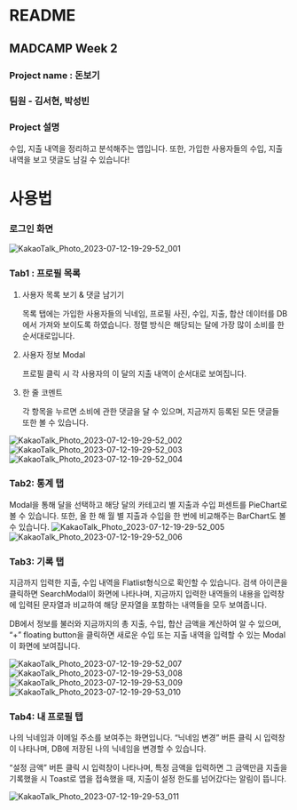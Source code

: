 # README

## MADCAMP Week 2
### Project name : 돈보기
### 팀원 - 김서현, 박성빈
### Project 설명

수입, 지출 내역을 정리하고 분석해주는 앱입니다. 또한, 가입한 사용자들의 수입, 지출 내역을 보고 댓글도 남길 수 있습니다!

# 사용법

### 로그인 화면

![KakaoTalk_Photo_2023-07-12-19-29-52_001](https://github.com/2023MadCamp-Week2/Week2_application/assets/39610886/adc666d8-0bc9-4912-ab02-45bd69830630)


### Tab1 : 프로필 목록

1. 사용자 목록 보기 & 댓글 남기기
    
    목록 탭에는 가입한 사용자들의 닉네임, 프로필 사진, 수입, 지출, 합산 데이터를 DB에서 가져와 보이도록 하였습니다. 정렬 방식은 해당되는 달에 가장 많이 소비를 한 순서대로입니다.
    
2. 사용자 정보 Modal
    
    프로필 클릭 시 각 사용자의 이 달의 지출 내역이 순서대로 보여집니다.
    
3. 한 줄 코멘트
    
    각 항목을 누르면 소비에 관한 댓글을 달 수 있으며, 지금까지 등록된 모든 댓글들 또한 볼 수 있습니다.

![KakaoTalk_Photo_2023-07-12-19-29-52_002](https://github.com/2023MadCamp-Week2/Week2_application/assets/39610886/5ac2f22c-77b2-4f9f-91d9-eaa2cd0d45a9)
![KakaoTalk_Photo_2023-07-12-19-29-52_003](https://github.com/2023MadCamp-Week2/Week2_application/assets/39610886/a15bdbf0-46d6-497a-be40-2fd8d0b75339)
![KakaoTalk_Photo_2023-07-12-19-29-52_004](https://github.com/2023MadCamp-Week2/Week2_application/assets/39610886/e22549cb-1b3f-4c99-ad82-02200629a175)


### Tab2: 통계 탭

Modal을 통해 달을 선택하고 해당 달의 카테고리 별 지출과 수입 퍼센트를 PieChart로 볼 수 있습니다. 또한, 올 한 해 월 별 지출과 수입을 한 번에 비교해주는 BarChart도 볼 수 있습니다.
![KakaoTalk_Photo_2023-07-12-19-29-52_005](https://github.com/2023MadCamp-Week2/Week2_application/assets/39610886/423424d3-68d3-41e9-a7d6-19c97ccbc56a)
![KakaoTalk_Photo_2023-07-12-19-29-52_006](https://github.com/2023MadCamp-Week2/Week2_application/assets/39610886/2347c8f5-48a1-4d79-bcdf-4e077c3731f4)



### Tab3: 기록 탭

지금까지 입력한 지출, 수입 내역을 Flatlist형식으로 확인할 수 있습니다. 검색 아이콘을 클릭하면 SearchModal이 화면에 나타나며, 지금까지 입력한 내역들의 내용을 입력창에 입력된 문자열과 비교하여 해당 문자열을 포함하는 내역들을 모두 보여줍니다.

DB에서 정보를 불러와 지금까지의 총 지출, 수입, 합산 금액을 계산하여 알 수 있으며, “+” floating button을 클릭하면 새로운 수입 또는 지출 내역을 입력할 수 있는 Modal이 화면에 보여집니다.

![KakaoTalk_Photo_2023-07-12-19-29-52_007](https://github.com/2023MadCamp-Week2/Week2_application/assets/39610886/58cf67ed-757d-4a35-819d-4aa45f9bc26f)
![KakaoTalk_Photo_2023-07-12-19-29-53_008](https://github.com/2023MadCamp-Week2/Week2_application/assets/39610886/14611c8b-c556-4357-977a-9ea3c1ad12b4)
![KakaoTalk_Photo_2023-07-12-19-29-53_009](https://github.com/2023MadCamp-Week2/Week2_application/assets/39610886/0c60fe05-9157-4c2c-9cac-e0ef1edd53a1)
![KakaoTalk_Photo_2023-07-12-19-29-53_010](https://github.com/2023MadCamp-Week2/Week2_application/assets/39610886/a39b51d5-ec26-46e5-800d-7dfd9d64c310)


### Tab4: 내 프로필 탭

나의 닉네임과 이메일 주소를 보여주는 화면입니다. “닉네임 변경” 버튼 클릭 시 입력창이 나타나며, DB에 저장된 나의 닉네임을 변경할 수 있습니다.

“설정 금액” 버튼 클릭 시 입력창이 나타나며, 특정 금액을 입력하면 그 금액만큼 지출을 기록했을 시 Toast로 앱을 접속했을 때, 지출이 설정 한도를 넘어갔다는 알림이 뜹니다.

![KakaoTalk_Photo_2023-07-12-19-29-53_011](https://github.com/2023MadCamp-Week2/Week2_application/assets/39610886/f5b86eda-0711-4af7-b697-9d3cf24e3971)
